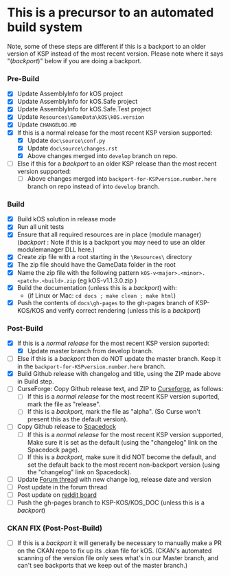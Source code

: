 # This is a precursor to an automated build system

Note, some of these steps are different if this is a backport to an
older version of KSP instead of the most recent version.  Please
note where it says "(*backport*)" below if you are doing a backport.

### Pre-Build
- [x] Update AssemblyInfo for kOS project
- [x] Update AssemblyInfo for kOS.Safe project
- [x] Update AssemblyInfo for kOS.Safe.Test project
- [x] Update `Resources\GameData\kOS\kOS.version`
- [x] Update `CHANGELOG.MD`
- [x] If this is a normal release for the most recent KSP version supported:
  - [x] Update `doc\source\conf.py`
  - [x] Update `doc\source\changes.rst`
  - [x] Above changes merged into `develop` branch on repo.
- [ ] Else if this for a *backport* to an older KSP release than the most recent version supported:
  - [ ] Above changes merged into `backport-for-KSPversion.number.here` branch on repo instead of into `develop` branch.

### Build
- [x] Build kOS solution in release mode
- [x] Run all unit tests
- [x] Ensure that all required resources are in place (module manager) (*backport* : Note if this is a backport you may need to use an older modulemanager DLL here.)
- [X] Create zip file with a root starting in the `\Resources\` directory
- [X] The zip file should have the GameData folder in the root
- [X] Name the zip file with the following pattern `kOS-v<major>.<minor>.<patch>.<build>.zip` (eg kOS-v1.1.3.0.zip )
- [x] Build the documentation (unless this is a *backport*) with:
  - (if Linux or Mac: `cd docs ; make clean ; make html`)
- [x] Push the contents of `docs\gh-pages` to the gh-pages branch of KSP-KOS/KOS and verify correct rendering (unless this is a *backport*)

### Post-Build
- [x] If this is a *normal release* for the most recent KSP version suported:
  - [x] Update master branch from develop branch.
- [ ] Else if this is a *backport* then do NOT update the master branch.  Keep it in the `backport-for-KSPversion.number.here` branch.
- [X] Build Github release with changelog and title, using the ZIP made above in Build step.
- [ ] CurseForge: Copy Github release text, and ZIP to [Curseforge](http://kerbal.curseforge.com/projects/kos-scriptable-autopilot-system?gameCategorySlug=ksp-mods&projectID=220265), as follows:
  - [ ] If this is a *normal release* for the most recent KSP version suported, mark the file as "release".
  - [ ] If this is a *backport*, mark the file as "alpha".  (So Curse won't present this as the default version).
- [ ] Copy Github release to [Spacedock](http://spacedock.info/mod/60/kOS:%20Scriptable%20Autopilot%20System)
  - [ ] If this is a *normal release* for the most recent KSP version supported, Make sure it is set as the default (using the "changelog" link on the Spacedock page).
  - [ ] If this is a *backport*, make sure it did NOT become the default, and set the default back to the most recent non-backport version (using the "changelog" link on Spacedock).
- [ ] Update [Forum thread](https://forum.kerbalspaceprogram.com/index.php?/topic/165628-13-kos-v1130-kos-scriptable-autopilot-system/) with new change log, release date and version
- [ ] Post update in the forum thread
- [ ] Post update on [reddit board](http://www.reddit.com/r/kos)
- [ ] Push the gh-pages branch to KSP-KOS/KOS_DOC (unless this is a *backport*)

### CKAN FIX (Post-Post-Build)

- [ ] If this is a *backport* it will generally be necessary to manually make a PR on the CKAN repo to fix up its .ckan file for kOS.  (CKAN's automated scanning of the version file only sees what's in our Master branch, and can't see backports that we keep out of the master branch.)
